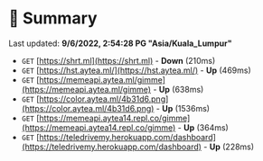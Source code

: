 # 📖 Summary
Last updated: **9/6/2022, 2:54:28 PG "Asia/Kuala_Lumpur"**

- `GET` [https://shrt.ml](https://shrt.ml) - **Down** (210ms)
- `GET` [https://hst.aytea.ml/](https://hst.aytea.ml/) - **Up** (469ms)
- `GET` [https://memeapi.aytea.ml/gimme](https://memeapi.aytea.ml/gimme) - **Up** (638ms)
- `GET` [https://color.aytea.ml/4b31d6.png](https://color.aytea.ml/4b31d6.png) - **Up** (1536ms)
- `GET` [https://memeapi.aytea14.repl.co/gimme](https://memeapi.aytea14.repl.co/gimme) - **Up** (364ms)
- `GET` [https://teledrivemy.herokuapp.com/dashboard](https://teledrivemy.herokuapp.com/dashboard) - **Up** (228ms)
